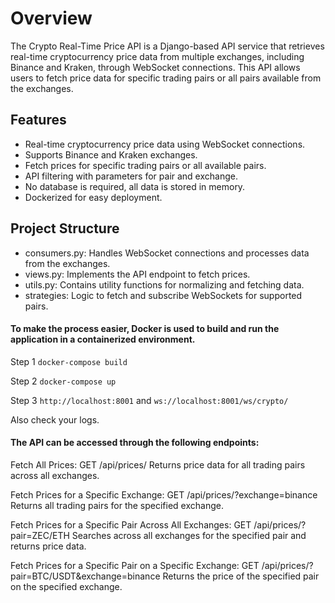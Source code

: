 # Overview
The Crypto Real-Time Price API is a Django-based API service that retrieves real-time cryptocurrency price data from multiple exchanges, including Binance and Kraken, through WebSocket connections. This API allows users to fetch price data for specific trading pairs or all pairs available from the exchanges.

## Features
*  Real-time cryptocurrency price data using WebSocket connections.
*  Supports Binance and Kraken exchanges.
*  Fetch prices for specific trading pairs or all available pairs.
*  API filtering with parameters for pair and exchange.
* No database is required, all data is stored in memory.
* Dockerized for easy deployment.

## Project Structure
*  consumers.py: Handles WebSocket connections and processes data from the exchanges.
*  views.py: Implements the API endpoint to fetch prices.
*  utils.py: Contains utility functions for normalizing and fetching data.
*  strategies: Logic to fetch and subscribe WebSockets for supported pairs.

#### To make the process easier, Docker is used to build and run the application in a containerized environment.
Step 1 `docker-compose build`

Step 2 `docker-compose up`

Step 3 `http://localhost:8001` and `ws://localhost:8001/ws/crypto/`

Also check your logs.

#### The API can be accessed through the following endpoints:

Fetch All Prices:
GET /api/prices/
Returns price data for all trading pairs across all exchanges.

Fetch Prices for a Specific Exchange:
GET /api/prices/?exchange=binance
Returns all trading pairs for the specified exchange.

Fetch Prices for a Specific Pair Across All Exchanges:
GET /api/prices/?pair=ZEC/ETH
Searches across all exchanges for the specified pair and returns price data.

Fetch Prices for a Specific Pair on a Specific Exchange:
GET /api/prices/?pair=BTC/USDT&exchange=binance
Returns the price of the specified pair on the specified exchange.
